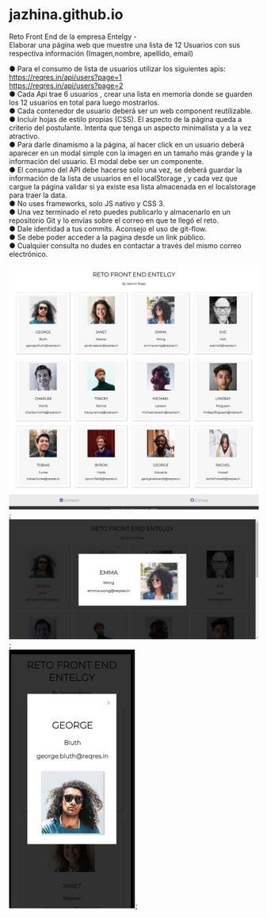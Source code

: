 # jazhina.github.io
Reto Front End de la empresa Entelgy - <br>
Elaborar una página web que muestre una lista de 12 Usuarios con sus respectiva información (Imagen,nombre, apellido, email)

● Para el consumo de lista de usuarios utilizar los siguientes apis:<br>
https://reqres.in/api/users?page=1<br>
https://reqres.in/api/users?page=2 <br>
● Cada Api trae 6 usuarios , crear una lista en memoria donde se
guarden los 12 usuarios en total para luego mostrarlos. <br>
● Cada contenedor de usuario deberá ser un web component reutilizable.<br>
● Incluir hojas de estilo propias (CSS). El aspecto de la página queda a criterio del
postulante. Intenta que tenga un aspecto minimalista y a la vez atractivo.<br>
● Para darle dinamismo a la página, al hacer click en un usuario deberá aparecer en
un modal simple con la imagen en un tamaño más grande y la información del
usuario. El modal debe ser un componente.<br>
● El consumo del API debe hacerse solo una vez, se deberá guardar la información
de la lista de usuarios en el localStorage , y cada vez que cargue la página validar si
ya existe esa lista almacenada en el localstorage para traer la data.<br>
● No uses frameworks, solo JS nativo y CSS 3.<br>
● Una vez terminado el reto puedes publicarlo y almacenarlo en un repositorio Git y lo
envías sobre el correo en que te llegó el reto.<br>
● Dale identidad a tus commits. Aconsejo el uso de git-flow.<br>
● Se debe poder acceder a la pagina desde un link público.<br>
● Cualquier consulta no dudes en contactar a través del mismo correo electrónico.

![Image text](/screenshot/version_desktop.png); <br>
![Image text](/screenshot/desktop_modal.png); <br>
![Image text](/screenshot/movil_modal.png);
